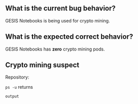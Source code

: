 ## What is the current bug behavior?

GESIS Notebooks is being used for crypto mining.

## What is the expected correct behavior?

GESIS Notebooks has **zero** crypto mining pods.

## Crypto mining suspect

Repository: <crypto-mining-git-repository>

`ps -u` returns

```
output
```
